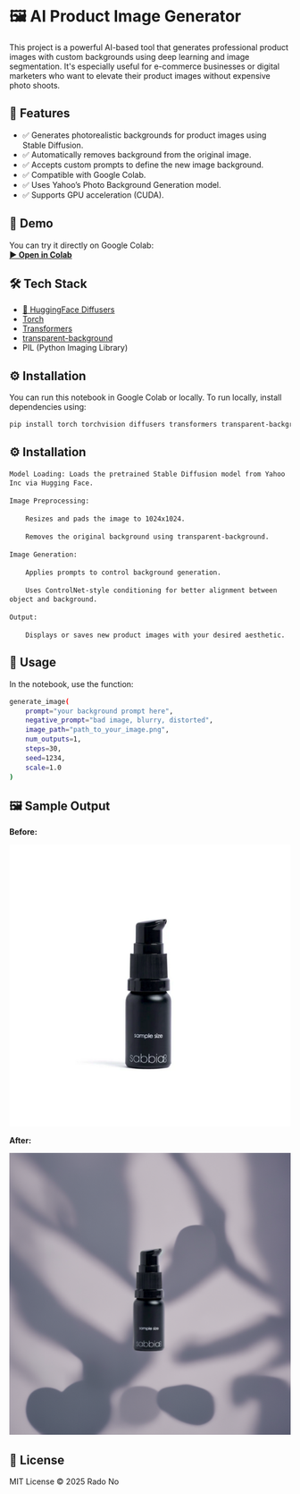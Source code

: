 
# 🖼️ AI Product Image Generator

This project is a powerful AI-based tool that generates professional product images with custom backgrounds using deep learning and image segmentation. It's especially useful for e-commerce businesses or digital marketers who want to elevate their product images without expensive photo shoots.

## 📌 Features

- ✅ Generates photorealistic backgrounds for product images using Stable Diffusion.
- ✅ Automatically removes background from the original image.
- ✅ Accepts custom prompts to define the new image background.
- ✅ Compatible with Google Colab.
- ✅ Uses Yahoo’s Photo Background Generation model.
- ✅ Supports GPU acceleration (CUDA).

## 🚀 Demo

You can try it directly on Google Colab:  
**[▶ Open in Colab]([https://colab.research.google.com/](https://colab.research.google.com/drive/1wo-vBAJ7WrB-RiDVbyMUNdZi_NPILM_Z#scrollTo=Q64Mj1LYQngy))** 

## 🛠️ Tech Stack

- [🤗 HuggingFace Diffusers](https://github.com/huggingface/diffusers)
- [Torch](https://pytorch.org/)
- [Transformers](https://huggingface.co/transformers/)
- [transparent-background](https://pypi.org/project/transparent-background/)
- PIL (Python Imaging Library)


## ⚙️ Installation

You can run this notebook in Google Colab or locally. To run locally, install dependencies using:

```bash
pip install torch torchvision diffusers transformers transparent-background
```

## ⚙️ Installation

    Model Loading: Loads the pretrained Stable Diffusion model from Yahoo Inc via Hugging Face.

    Image Preprocessing:

        Resizes and pads the image to 1024x1024.

        Removes the original background using transparent-background.

    Image Generation:

        Applies prompts to control background generation.

        Uses ControlNet-style conditioning for better alignment between object and background.

    Output:

        Displays or saves new product images with your desired aesthetic.


## 📝 Usage

In the notebook, use the function:
```bash
generate_image(
    prompt="your background prompt here",
    negative_prompt="bad image, blurry, distorted",
    image_path="path_to_your_image.png",
    num_outputs=1,
    steps=30,
    seed=1234,
    scale=1.0
)
```

## 🖼️ Sample Output


**Before:**

![Before](input/Screenshot%202025-04-17%20at%2018-38-24%20Skincare%20Samples%20For%20Sensitive%20Breakout%20Prone%20Skin%20Sabbia%20Co.png)

**After:**

![After](output/image.png)

## 📄 License

MIT License © 2025 Rado No

